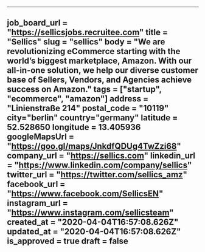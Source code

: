 ---
job_board_url = "https://sellicsjobs.recruitee.com"
title = "Sellics"
slug = "sellics"
body = "We are revolutionizing eCommerce starting with the world’s biggest marketplace, Amazon. With our all-in-one solution, we help our diverse customer base of Sellers, Vendors, and Agencies achieve success on Amazon."
tags = ["startup", "ecommerce", "amazon"]
address = "Linienstraße 214"
postal_code = "10119"
city="berlin"
country="germany"
latitude = 52.528650
longitude = 13.405936
googleMapsUrl = "https://goo.gl/maps/JnkdfQDUg4TwZzi68"
company_url = "https://sellics.com"
linkedin_url = "https://www.linkedin.com/company/sellics"
twitter_url = "https://twitter.com/sellics_amz"
facebook_url = "https://www.facebook.com/SellicsEN"
instagram_url = "https://www.instagram.com/sellicsteam"
created_at = "2020-04-04T16:57:08.626Z"
updated_at = "2020-04-04T16:57:08.626Z"
is_approved = true
draft = false
---